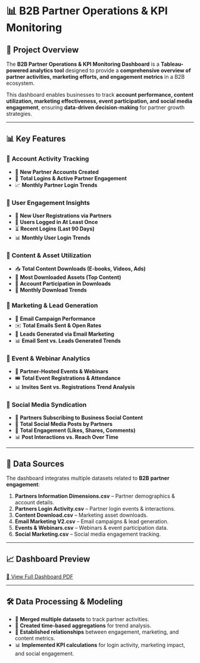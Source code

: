 # 📊 B2B Partner Operations & KPI Monitoring

## 📌 Project Overview
The **B2B Partner Operations & KPI Monitoring Dashboard** is a **Tableau-powered analytics tool** designed to provide a **comprehensive overview of partner activities, marketing efforts, and engagement metrics** in a B2B ecosystem. 

This dashboard enables businesses to track **account performance, content utilization, marketing effectiveness, event participation, and social media engagement**, ensuring **data-driven decision-making** for partner growth strategies.

---

## 📊 Key Features
### 🔹 **Account Activity Tracking**
- 🏢 **New Partner Accounts Created**
- 🔑 **Total Logins & Active Partner Engagement**
- 📈 **Monthly Partner Login Trends**

### 🔹 **User Engagement Insights**
- 👥 **New User Registrations via Partners**
- 🔄 **Users Logged in At Least Once**
- ⏳ **Recent Logins (Last 90 Days)**
- 📊 **Monthly User Login Trends**

### 🔹 **Content & Asset Utilization**
- 📥 **Total Content Downloads (E-books, Videos, Ads)**
- 🌟 **Most Downloaded Assets (Top Content)**
- 🔄 **Account Participation in Downloads**
- 📅 **Monthly Download Trends**

### 🔹 **Marketing & Lead Generation**
- 📧 **Email Campaign Performance**
- ✉️ **Total Emails Sent & Open Rates**
- 🎯 **Leads Generated via Email Marketing**
- 📊 **Email Sent vs. Leads Generated Trends**

### 🔹 **Event & Webinar Analytics**
- 🎤 **Partner-Hosted Events & Webinars**
- 🎟 **Total Event Registrations & Attendance**
- 📊 **Invites Sent vs. Registrations Trend Analysis**

### 🔹 **Social Media Syndication**
- 📢 **Partners Subscribing to Business Social Content**
- 📲 **Total Social Media Posts by Partners**
- 🔄 **Total Engagement (Likes, Shares, Comments)**
- 📊 **Post Interactions vs. Reach Over Time**

---

## 📁 Data Sources
The dashboard integrates multiple datasets related to **B2B partner engagement**:
1. **Partners Information Dimensions.csv** – Partner demographics & account details.
2. **Partners Login Activity.csv** – Partner login events & interactions.
3. **Content Download.csv** – Marketing asset downloads.
4. **Email Marketing V2.csv** – Email campaigns & lead generation.
5. **Events & Webinars.csv** – Webinars & event participation data.
6. **Social Marketing.csv** – Social media engagement tracking.

---

## 📈 Dashboard Preview
[📄 View Full Dashboard PDF](Dashboard%20Instructions.pdf)


---

## 🛠️ Data Processing & Modeling
- 🔄 **Merged multiple datasets** to track partner activities.
- 📅 **Created time-based aggregations** for trend analysis.
- 🔗 **Established relationships** between engagement, marketing, and content metrics.
- 📊 **Implemented KPI calculations** for login activity, marketing impact, and social engagement.


